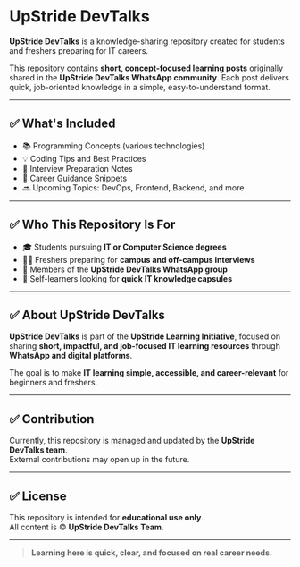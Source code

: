 # UpStride DevTalks 

**UpStride DevTalks** is a knowledge-sharing repository created for students and freshers preparing for IT careers.

This repository contains **short, concept-focused learning posts** originally shared in the **UpStride DevTalks WhatsApp community**. Each post delivers quick, job-oriented knowledge in a simple, easy-to-understand format.

---

## ✅ What's Included

- 📚 Programming Concepts (various technologies)
- 💡 Coding Tips and Best Practices
- 🧠 Interview Preparation Notes
- 🚀 Career Guidance Snippets
- 🔜 Upcoming Topics: DevOps, Frontend, Backend, and more

---

## ✅ Who This Repository Is For

- 🎓 Students pursuing **IT or Computer Science degrees**
- 👨‍💻 Freshers preparing for **campus and off-campus interviews**
- 📱 Members of the **UpStride DevTalks WhatsApp group**
- 📖 Self-learners looking for **quick IT knowledge capsules**

---

## ✅ About UpStride DevTalks

**UpStride DevTalks** is part of the **UpStride Learning Initiative**, focused on sharing **short, impactful, and job-focused IT learning resources** through **WhatsApp and digital platforms**.

The goal is to make **IT learning simple, accessible, and career-relevant** for beginners and freshers.

---

## ✅ Contribution

Currently, this repository is managed and updated by the **UpStride DevTalks team**.  
External contributions may open up in the future.

---

## ✅ License

This repository is intended for **educational use only**.  
All content is ©️ **UpStride DevTalks Team**.

---

> **Learning here is quick, clear, and focused on real career needs.**
